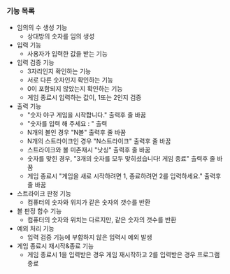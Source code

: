 

### 기능 목록

- 임의의 수 생성 기능
  - 상대방의 숫자를 임의 생성
- 입력 기능
  - 사용자가 입력한 값을 받는 기능
- 입력 검증 기능
  - 3자리인지 확인하는 기능
  - 서로 다른 숫자인지 확인하는 기능
  - 0이 포함되지 않았는지 확인하는 기능
  - 게임 종료시 입력하는 값이, 1또는 2인지 검증
- 출력 기능
  - "숫자 야구 게임을 시작합니다." 출력후 줄 바꿈
  - "숫자를 입력 해 주세요 : " 출력
  - N개의 볼인 경우 "N볼" 출력후 줄 바꿈
  - N개의 스트라이크인 경우 "N스트라이크" 출력후 줄 바꿈
  - 스트라이크와 볼 미존재시 "낫싱" 출력후 줄 바꿈
  - 숫자를 맞힌 경우, "3개의 숫자를 모두 맞히셨습니다! 게임 종료" 출력후 줄 바꿈
  - 게임 종료시 "게임을 새로 시작하려면 1, 종료하려면 2를 입력하세요." 출력후 줄 바꿈
- 스트라이크 판정 기능
  - 컴퓨터의 숫자와 위치가 같은 숫자의 갯수를 반환
- 볼 판정 함수 기능
  - 컴퓨터의 숫자와 위치는 다르지만, 같은 숫자의 갯수를 반환
- 예외 처리 기능
  - 입력 검증 기능에 부합하지 않은 입력시 예외 발생
- 게임 종료시 재시작&종료 기능
  - 게임 종료시 1을 입력받은 경우 게임 재시작하고 2를 입력받은 경우 프로그램 종료